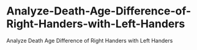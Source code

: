 # Analyze-Death-Age-Difference-of-Right-Handers-with-Left-Handers
Analyze Death Age Difference of Right Handers with Left Handers
